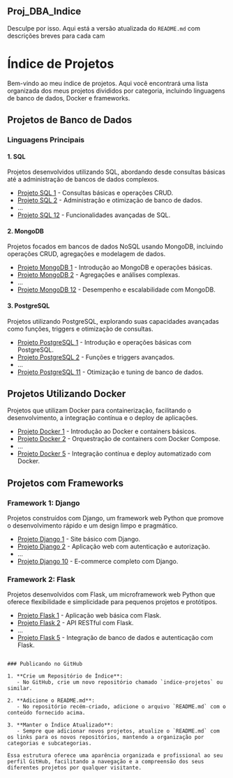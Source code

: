 ## Proj_DBA_Indice

Desculpe por isso. Aqui está a versão atualizada do `README.md` com descrições breves para cada cam
# Índice de Projetos

Bem-vindo ao meu índice de projetos. Aqui você encontrará uma lista organizada dos meus projetos divididos por categoria, incluindo linguagens de banco de dados, Docker e frameworks.

## Projetos de Banco de Dados

### Linguagens Principais

#### 1. SQL
Projetos desenvolvidos utilizando SQL, abordando desde consultas básicas até a administração de bancos de dados complexos.
- [Projeto SQL 1](https://github.com/seu-usuario/projeto-sql1) - Consultas básicas e operações CRUD.
- [Projeto SQL 2](https://github.com/seu-usuario/projeto-sql2) - Administração e otimização de banco de dados.
- ...
- [Projeto SQL 12](https://github.com/seu-usuario/projeto-sql12) - Funcionalidades avançadas de SQL.

#### 2. MongoDB
Projetos focados em bancos de dados NoSQL usando MongoDB, incluindo operações CRUD, agregações e modelagem de dados.
- [Projeto MongoDB 1](https://github.com/seu-usuario/projeto-mongodb1) - Introdução ao MongoDB e operações básicas.
- [Projeto MongoDB 2](https://github.com/seu-usuario/projeto-mongodb2) - Agregações e análises complexas.
- ...
- [Projeto MongoDB 12](https://github.com/seu-usuario/projeto-mongodb12) - Desempenho e escalabilidade com MongoDB.

#### 3. PostgreSQL
Projetos utilizando PostgreSQL, explorando suas capacidades avançadas como funções, triggers e otimização de consultas.
- [Projeto PostgreSQL 1](https://github.com/seu-usuario/projeto-postgresql1) - Introdução e operações básicas com PostgreSQL.
- [Projeto PostgreSQL 2](https://github.com/seu-usuario/projeto-postgresql2) - Funções e triggers avançados.
- ...
- [Projeto PostgreSQL 11](https://github.com/seu-usuario/projeto-postgresql11) - Otimização e tuning de banco de dados.

## Projetos Utilizando Docker

Projetos que utilizam Docker para containerização, facilitando o desenvolvimento, a integração contínua e o deploy de aplicações.
- [Projeto Docker 1](https://github.com/seu-usuario/projeto-docker1) - Introdução ao Docker e containers básicos.
- [Projeto Docker 2](https://github.com/seu-usuario/projeto-docker2) - Orquestração de containers com Docker Compose.
- ...
- [Projeto Docker 5](https://github.com/seu-usuario/projeto-docker5) - Integração contínua e deploy automatizado com Docker.

## Projetos com Frameworks

### Framework 1: Django
Projetos construídos com Django, um framework web Python que promove o desenvolvimento rápido e um design limpo e pragmático.
- [Projeto Django 1](https://github.com/seu-usuario/projeto-django1) - Site básico com Django.
- [Projeto Django 2](https://github.com/seu-usuario/projeto-django2) - Aplicação web com autenticação e autorização.
- ...
- [Projeto Django 10](https://github.com/seu-usuario/projeto-django10) - E-commerce completo com Django.

### Framework 2: Flask
Projetos desenvolvidos com Flask, um microframework web Python que oferece flexibilidade e simplicidade para pequenos projetos e protótipos.
- [Projeto Flask 1](https://github.com/seu-usuario/projeto-flask1) - Aplicação web básica com Flask.
- [Projeto Flask 2](https://github.com/seu-usuario/projeto-flask2) - API RESTful com Flask.
- ...
- [Projeto Flask 5](https://github.com/seu-usuario/projeto-flask5) - Integração de banco de dados e autenticação com Flask.
```

### Publicando no GitHub

1. **Crie um Repositório de Índice**:
   - No GitHub, crie um novo repositório chamado `indice-projetos` ou similar.

2. **Adicione o README.md**:
   - No repositório recém-criado, adicione o arquivo `README.md` com o conteúdo fornecido acima.

3. **Manter o Índice Atualizado**:
   - Sempre que adicionar novos projetos, atualize o `README.md` com os links para os novos repositórios, mantendo a organização por categorias e subcategorias.

Essa estrutura oferece uma aparência organizada e profissional ao seu perfil GitHub, facilitando a navegação e a compreensão dos seus diferentes projetos por qualquer visitante.
